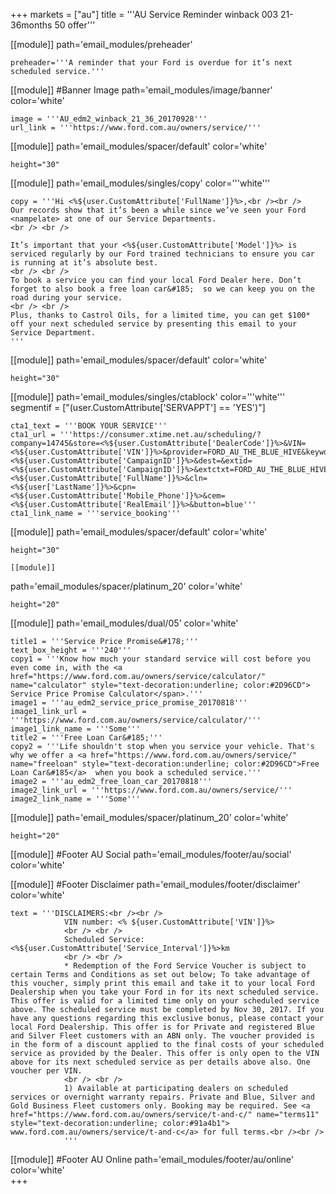 +++
markets = ["au"]
title = '''AU Service Reminder winback 003 21-36months 50 offer'''

[[module]]
path='email_modules/preheader'

	preheader='''A reminder that your Ford is overdue for it’s next scheduled service.'''


[[module]] #Banner Image
path='email_modules/image/banner'
color='white'

	image = '''AU_edm2_winback_21_36_20170928'''
	url_link = '''https://www.ford.com.au/owners/service/'''
    
[[module]]
path='email_modules/spacer/default'
color='white'

	height="30"
    
[[module]]
path='email_modules/singles/copy'
color='''white'''

	copy = '''Hi <%${user.CustomAttribute['FullName']}%>,<br /><br />
    Our records show that it’s been a while since we’ve seen your Ford <nampelate> at one of our Service Departments.
    <br /> <br />

    It’s important that your <%${user.CustomAttribute['Model']}%> is serviced regularly by our Ford trained technicians to ensure you car is running at it’s absolute best.
    <br /> <br />
    To book a service you can find your local Ford Dealer here. Don’t forget to also book a free loan car&#185;  so we can keep you on the road during your service.
    <br /> <br />
    Plus, thanks to Castrol Oils, for a limited time, you can get $100* off your next scheduled service by presenting this email to your Service Department.
    '''

[[module]]
path='email_modules/spacer/default'
color='white'

	height="30"

[[module]]
path='email_modules/singles/ctablock'
color='''white'''
segmentif = ["(user.CustomAttribute['SERVAPPT'] == 'YES')"]

	cta1_text = '''BOOK YOUR SERVICE'''
	cta1_url = '''https://consumer.xtime.net.au/scheduling/?company=14745&store=<%${user.CustomAttribute['DealerCode']}%>&VIN=<%${user.CustomAttribute['VIN']}%>&provider=FORD_AU_THE_BLUE_HIVE&keyword=<%${user.CustomAttribute['CampaignID']}%>&dest=&extid=<%${user.CustomAttribute['CampaignID']}%>&extctxt=FORD_AU_THE_BLUE_HIVE&cfn=<%${user.CustomAttribute['FullName']}%>&cln=<%${user['LastName']}%>&cpn=<%${user.CustomAttribute['Mobile_Phone']}%>&cem=<%${user.CustomAttribute['RealEmail']}%>&button=blue'''
	cta1_link_name = '''service_booking'''
    
[[module]]
path='email_modules/spacer/default'
color='white'

	height="30"
    
    [[module]]
path='email_modules/spacer/platinum_20'
color='white'

	height="20"
    

[[module]]
path='email_modules/dual/05'
color='white'


	title1 = '''Service Price Promise&#178;'''
	text_box_height = '''240'''
	copy1 = '''Know how much your standard service will cost before you even come in, with the <a href="https://www.ford.com.au/owners/service/calculator/" name="calculator" style="text-decoration:underline; color:#2D96CD"> Service Price Promise Calculator</span>.'''
	image1 = '''au_edm2_service_price_promise_20170818'''
	image1_link_url = '''https://www.ford.com.au/owners/service/calculator/'''
	image1_link_name = '''Some'''
	title2 = '''Free Loan Car&#185;'''
	copy2 = '''Life shouldn't stop when you service your vehicle. That's why we offer a <a href="https://www.ford.com.au/owners/service/" name="freeloan" style="text-decoration:underline; color:#2D96CD">Free Loan Car&#185</a>  when you book a scheduled service.'''
	image2 = '''au_edm2_free_loan_car_20170818'''
	image2_link_url = '''https://www.ford.com.au/owners/service/'''
	image2_link_name = '''Some'''

[[module]]
path='email_modules/spacer/platinum_20'
color='white'

	height="20"
    

[[module]] #Footer AU Social
path='email_modules/footer/au/social'
color='white'

[[module]] #Footer Disclaimer 
path='email_modules/footer/disclaimer'
color='white'

	text = '''DISCLAIMERS:<br /><br />
                VIN number: <% ${user.CustomAttribute['VIN']}%>
                <br /> <br />
                Scheduled Service: <%${user.CustomAttribute['Service_Interval']}%>km
                <br /> <br />
                * Redemption of the Ford Service Voucher is subject to certain Terms and Conditions as set out below; To take advantage of this voucher, simply print this email and take it to your local Ford Dealership when you take your Ford in for its next scheduled service. This offer is valid for a limited time only on your scheduled service above. The scheduled service must be completed by Nov 30, 2017. If you have any questions regarding this exclusive bonus, please contact your local Ford Dealership. This offer is for Private and registered Blue and Silver Fleet customers with an ABN only. The voucher provided is in the form of a discount applied to the final costs of your scheduled service as provided by the Dealer. This offer is only open to the VIN above for its next scheduled service as per details above also. One voucher per VIN.
                <br /> <br /> 
				1) Available at participating dealers on scheduled services or overnight warranty repairs. Private and Blue, Silver and Gold Business Fleet customers only. Booking may be required. See <a href="https://www.ford.com.au/owners/service/t-and-c/" name="terms11" style="text-decoration:underline; color:#91a4b1"> www.ford.com.au/owners/service/t-and-c</a> for full terms.<br /><br />
                '''

[[module]] #Footer AU Online
path='email_modules/footer/au/online'
color='white'    
+++
